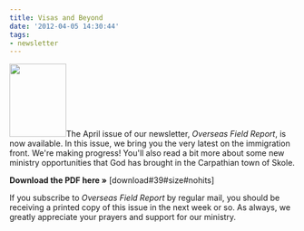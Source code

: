 ```yaml
---
title: Visas and Beyond
date: '2012-04-05 14:30:44'
tags:
- newsletter
---
```


<img class="alignleft size-full wp-image-1507" title="OFR-Apr-2012-1" src="http://OFReport.com/wp-content/uploads/2008/11/OFR-Apr-2012-1.jpg" alt="" width="100" height="129" />The April issue of our newsletter, *Overseas Field Report*, is now available. In this issue, we bring you the very latest on the immigration front. We're making progress! You'll also read a bit more about some new ministry opportunities that God has brought in the Carpathian town of Skole.

<strong>Download the PDF here »</strong> [download#39#size#nohits]

If you subscribe to *Overseas Field Report* by regular mail, you should be receiving a printed copy of this issue in the next week or so. As always, we greatly appreciate your prayers and support for our ministry.
